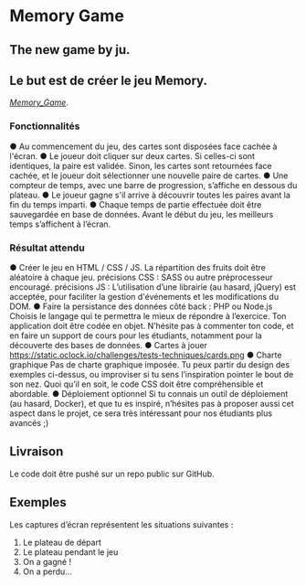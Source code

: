 # Memory Game
## The new game by ju.

## Le but est de créer le jeu Memory.
[_Memory_Game_](https://previews.123rf.com/images/shoosanne/shoosanne1310/shoosanne131000001/23296569-jeu-de-m%C3%A9moire-fruits-vecteur.jpg).
### Fonctionnalités
● Au commencement du jeu, des cartes sont disposées face cachée à l'écran.
● Le joueur doit cliquer sur deux cartes. Si celles-ci sont identiques, la paire est
validée. Sinon, les cartes sont retournées face cachée, et le joueur doit sélectionner
une nouvelle paire de cartes.
● Une compteur de temps, avec une barre de progression, s’affiche en dessous du
plateau.
● Le joueur gagne s'il arrive à découvrir toutes les paires avant la fin du temps imparti.
● Chaque temps de partie effectuée doit être sauvegardée en base de données.
Avant le début du jeu, les meilleurs temps s’affichent à l’écran.
### Résultat attendu
● Créer le jeu en HTML / CSS / JS.
La répartition des fruits doit être aléatoire à chaque jeu.
précisions CSS : SASS ou autre préprocesseur encouragé.
précisions JS : L’utilisation d’une librairie (au hasard, jQuery) est acceptée, pour
faciliter la gestion d'événements et les modifications du DOM.
● Faire la persistance des données côté back : PHP ou Node.js
Choisis le langage qui te permettra le mieux de répondre à l’exercice.
Ton application doit être codée en objet.
N’hésite pas à commenter ton code, et en faire un support de cours pour les
étudiants, notamment pour la découverte des bases de données.
● Cartes à jouer
https://static.oclock.io/challenges/tests-techniques/cards.png
● Charte graphique
Pas de charte graphique imposée. Tu peux partir du design des exemples ci-dessus,
ou improviser si tu sens l’inspiration pointer le bout de son nez. Quoi qu’il en soit, le
code CSS doit être compréhensible et abordable.
● Déploiement optionnel
Si tu connais un outil de déploiement (au hasard, Docker), et que tu es inspiré,
n’hésites pas à proposer aussi cet aspect dans le projet, ce sera très intéressant
pour nos étudiants plus avancés ;)
## Livraison
Le code doit être pushé sur un repo public sur GitHub.
## Exemples
Les captures d’écran représentent les situations suivantes :
1. Le plateau de départ
2. Le plateau pendant le jeu
3. On a gagné !
4. On a perdu...